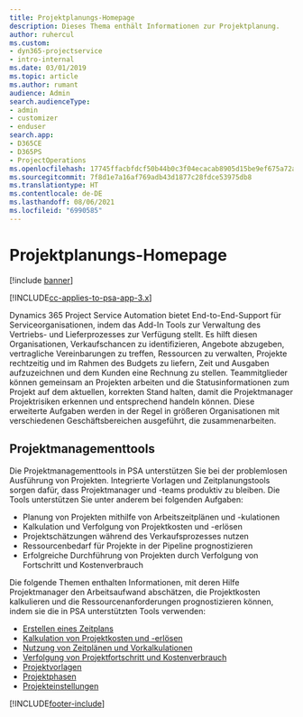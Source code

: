 ```yaml
---
title: Projektplanungs-Homepage
description: Dieses Thema enthält Informationen zur Projektplanung.
author: ruhercul
ms.custom:
- dyn365-projectservice
- intro-internal
ms.date: 03/01/2019
ms.topic: article
ms.author: rumant
audience: Admin
search.audienceType:
- admin
- customizer
- enduser
search.app:
- D365CE
- D365PS
- ProjectOperations
ms.openlocfilehash: 17745ffacbfdcf50b44b0c3f04ecacab8905d15be9ef675a72ae47a858cb9abe
ms.sourcegitcommit: 7f8d1e7a16af769adb43d1877c28fdce53975db8
ms.translationtype: HT
ms.contentlocale: de-DE
ms.lasthandoff: 08/06/2021
ms.locfileid: "6990585"
---
```

# <a name="project-planning-home-page"></a>Projektplanungs-Homepage

[!include [banner](../includes/psa-now-project-operations.md)]

[!INCLUDE[cc-applies-to-psa-app-3.x](../includes/cc-applies-to-psa-app-3x.md)]

Dynamics 365 Project Service Automation bietet End-to-End-Support für Serviceorganisationen, indem das Add-In Tools zur Verwaltung des Vertriebs- und Lieferprozesses zur Verfügung stellt. Es hilft diesen Organisationen, Verkaufschancen zu identifizieren, Angebote abzugeben, vertragliche Vereinbarungen zu treffen, Ressourcen zu verwalten, Projekte rechtzeitig und im Rahmen des Budgets zu liefern, Zeit und Ausgaben aufzuzeichnen und dem Kunden eine Rechnung zu stellen. Teammitglieder können gemeinsam an Projekten arbeiten und die Statusinformationen zum Projekt auf dem aktuellen, korrekten Stand halten, damit die Projektmanager Projektrisiken erkennen und entsprechend handeln können. Diese erweiterte Aufgaben werden in der Regel in größeren Organisationen mit verschiedenen Geschäftsbereichen ausgeführt, die zusammenarbeiten.

## <a name="project-management-tools"></a>Projektmanagementtools

Die Projektmanagementtools in PSA unterstützen Sie bei der problemlosen Ausführung von Projekten. Integrierte Vorlagen und Zeitplanungstools sorgen dafür, dass Projektmanager und -teams produktiv zu bleiben. Die Tools unterstützen Sie unter anderem bei folgenden Aufgaben:

- Planung von Projekten mithilfe von Arbeitszeitplänen und -kulationen
- Kalkulation und Verfolgung von Projektkosten und -erlösen
- Projektschätzungen während des Verkaufsprozesses nutzen
- Ressourcenbedarf für Projekte in der Pipeline prognostizieren
- Erfolgreiche Durchführung von Projekten durch Verfolgung von Fortschritt und Kostenverbrauch

Die folgende Themen enthalten Informationen, mit deren Hilfe Projektmanager den Arbeitsaufwand abschätzen, die Projektkosten kalkulieren und die Ressourcenanforderungen prognostizieren können, indem sie die in PSA unterstützten Tools verwenden:

- [Erstellen eines Zeitplans](project-creating.md)
- [Kalkulation von Projektkosten und -erlösen](project-estimating.md)
- [Nutzung von Zeitplänen und Vorkalkulationen](project-leveraging.md)
- [Verfolgung von Projektfortschritt und Kostenverbrauch](project-tracking.md)
- [Projektvorlagen](project-templates.md)
- [Projektphasen](project-stages.md)
- [Projekteinstellungen](project-settings.md)


[!INCLUDE[footer-include](../includes/footer-banner.md)]